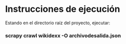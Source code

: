 # Instrucciones de ejecución

Estando en el directorio raíz del proyecto, ejecutar:

### scrapy crawl wikidexx -O archivodesalida.json